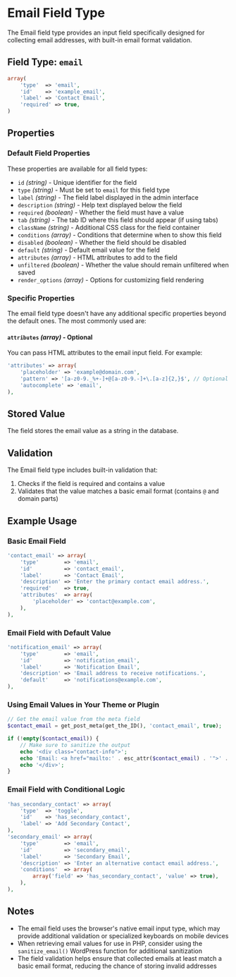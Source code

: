 # Email Field Type

The Email field type provides an input field specifically designed for collecting email addresses, with built-in email format validation.

## Field Type: `email`

```php
array(
    'type'  => 'email',
    'id'    => 'example_email',
    'label' => 'Contact Email',
    'required' => true,
)
```

## Properties

### Default Field Properties

These properties are available for all field types:

- `id` _(string)_ - Unique identifier for the field
- `type` _(string)_ - Must be set to `email` for this field type
- `label` _(string)_ - The field label displayed in the admin interface
- `description` _(string)_ - Help text displayed below the field
- `required` _(boolean)_ - Whether the field must have a value
- `tab` _(string)_ - The tab ID where this field should appear (if using tabs)
- `className` _(string)_ - Additional CSS class for the field container
- `conditions` _(array)_ - Conditions that determine when to show this field
- `disabled` _(boolean)_ - Whether the field should be disabled
- `default` _(string)_ - Default email value for the field
- `attributes` _(array)_ - HTML attributes to add to the field
- `unfiltered` _(boolean)_ - Whether the value should remain unfiltered when saved
- `render_options` _(array)_ - Options for customizing field rendering

### Specific Properties

The email field type doesn't have any additional specific properties beyond the default ones. The most commonly used are:

#### `attributes` _(array)_ - Optional

You can pass HTML attributes to the email input field. For example:

```php
'attributes' => array(
    'placeholder' => 'example@domain.com',
    'pattern' => '[a-z0-9._%+-]+@[a-z0-9.-]+\.[a-z]{2,}$', // Optional additional validation pattern
    'autocomplete' => 'email',
),
```

## Stored Value

The field stores the email value as a string in the database.

## Validation

The Email field type includes built-in validation that:

1. Checks if the field is required and contains a value
2. Validates that the value matches a basic email format (contains `@` and domain parts)

## Example Usage

### Basic Email Field

```php
'contact_email' => array(
    'type'        => 'email',
    'id'          => 'contact_email',
    'label'       => 'Contact Email',
    'description' => 'Enter the primary contact email address.',
    'required'    => true,
    'attributes'  => array(
        'placeholder' => 'contact@example.com',
    ),
),
```

### Email Field with Default Value

```php
'notification_email' => array(
    'type'        => 'email',
    'id'          => 'notification_email',
    'label'       => 'Notification Email',
    'description' => 'Email address to receive notifications.',
    'default'     => 'notifications@example.com',
),
```

### Using Email Values in Your Theme or Plugin

```php
// Get the email value from the meta field
$contact_email = get_post_meta(get_the_ID(), 'contact_email', true);

if (!empty($contact_email)) {
    // Make sure to sanitize the output
    echo '<div class="contact-info">';
    echo 'Email: <a href="mailto:' . esc_attr($contact_email) . '">' . esc_html($contact_email) . '</a>';
    echo '</div>';
}
```

### Email Field with Conditional Logic

```php
'has_secondary_contact' => array(
    'type'  => 'toggle',
    'id'    => 'has_secondary_contact',
    'label' => 'Add Secondary Contact',
),
'secondary_email' => array(
    'type'        => 'email',
    'id'          => 'secondary_email',
    'label'       => 'Secondary Email',
    'description' => 'Enter an alternative contact email address.',
    'conditions'  => array(
        array('field' => 'has_secondary_contact', 'value' => true),
    ),
),
```

## Notes

- The email field uses the browser's native email input type, which may provide additional validation or specialized keyboards on mobile devices
- When retrieving email values for use in PHP, consider using the `sanitize_email()` WordPress function for additional sanitization
- The field validation helps ensure that collected emails at least match a basic email format, reducing the chance of storing invalid addresses